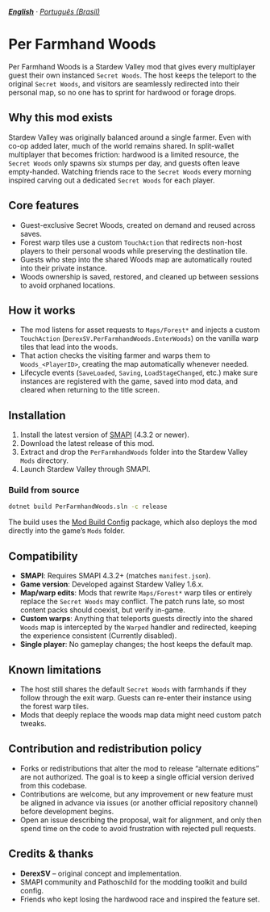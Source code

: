 *[**English**](README.md) · [Português (Brasil)](README.pt-BR.md)*

# Per Farmhand Woods

Per Farmhand Woods is a Stardew Valley mod that gives every multiplayer guest
their own instanced `Secret Woods`. The host keeps the teleport to the original
`Secret Woods`, and visitors are seamlessly redirected into their personal map,
so no one has to sprint for hardwood or forage drops.

## Why this mod exists

Stardew Valley was originally balanced around a single farmer. Even with co-op
added later, much of the world remains shared. In split-wallet multiplayer that
becomes friction: hardwood is a limited resource, the `Secret Woods` only spawns
six stumps per day, and guests often leave empty-handed. Watching friends race to
the `Secret Woods` every morning inspired carving out a dedicated `Secret Woods`
for each player.

## Core features

- Guest-exclusive Secret Woods, created on demand and reused across saves.
- Forest warp tiles use a custom `TouchAction` that redirects non-host players to
  their personal woods while preserving the destination tile.
- Guests who step into the shared Woods map are automatically routed into their
  private instance.
- Woods ownership is saved, restored, and cleaned up between sessions to avoid
  orphaned locations.

## How it works

- The mod listens for asset requests to `Maps/Forest*` and injects a custom
  `TouchAction` (`DerexSV.PerFarmhandWoods.EnterWoods`) on the vanilla warp tiles
  that lead into the woods.
- That action checks the visiting farmer and warps them to `Woods_<PlayerID>`,
  creating the map automatically whenever needed.
- Lifecycle events (`SaveLoaded`, `Saving`, `LoadStageChanged`, etc.) make sure
  instances are registered with the game, saved into mod data, and cleared when
  returning to the title screen.

## Installation

1. Install the latest version of [SMAPI](https://smapi.io/) (4.3.2 or newer).
2. Download the latest release of this mod.
3. Extract and drop the `PerFarmhandWoods` folder into the Stardew Valley `Mods`
   directory.
4. Launch Stardew Valley through SMAPI.

### Build from source

```bash
dotnet build PerFarmhandWoods.sln -c release
```

The build uses the [Mod Build Config](https://www.nuget.org/packages/Pathoschild.Stardew.ModBuildConfig)
package, which also deploys the mod directly into the game’s `Mods` folder.

## Compatibility

- **SMAPI**: Requires SMAPI 4.3.2+ (matches `manifest.json`).
- **Game version**: Developed against Stardew Valley 1.6.x.
- **Map/warp edits**: Mods that rewrite `Maps/Forest*` warp tiles or entirely
  replace the `Secret Woods` may conflict. The patch runs late, so most content
  packs should coexist, but verify in-game.
- **Custom warps**: Anything that teleports guests directly into the shared
  `Woods` map is intercepted by the `Warped` handler and redirected, keeping the
  experience consistent (Currently disabled).
- **Single player**: No gameplay changes; the host keeps the default map.

## Known limitations

- The host still shares the default `Secret Woods` with farmhands if they follow
  through the exit warp. Guests can re-enter their instance using the forest warp
  tiles.
- Mods that deeply replace the woods map data might need custom patch tweaks.

## Contribution and redistribution policy

- Forks or redistributions that alter the mod to release “alternate editions” are
  not authorized. The goal is to keep a single official version derived from this
  codebase.
- Contributions are welcome, but any improvement or new feature must be aligned in
  advance via issues (or another official repository channel) before development
  begins.
- Open an issue describing the proposal, wait for alignment, and only then spend
  time on the code to avoid frustration with rejected pull requests.

## Credits & thanks

- **DerexSV** – original concept and implementation.
- SMAPI community and Pathoschild for the modding toolkit and build config.
- Friends who kept losing the hardwood race and inspired the feature set.
